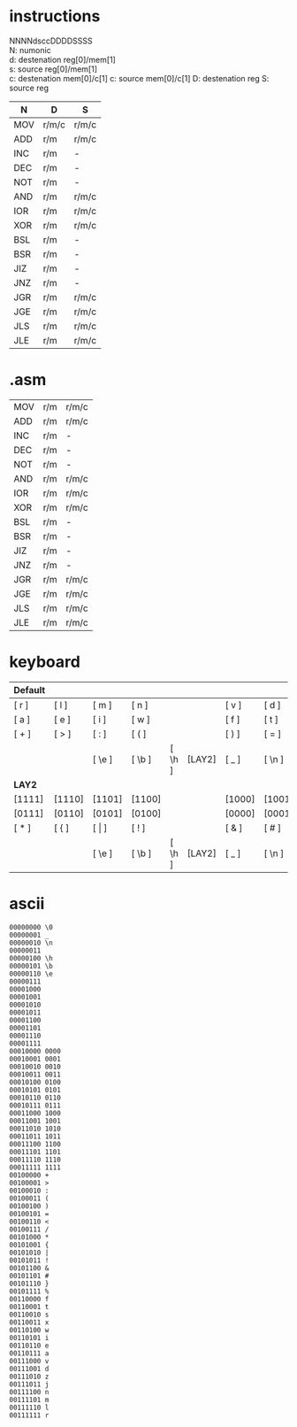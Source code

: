 
# instructions

NNNNdsccDDDDSSSS  
N: numonic  
d: destenation reg[0]/mem[1]  
s: source reg[0]/mem[1]  
c: destenation mem[0]/c[1]
c: source mem[0]/c[1]
D: destenation reg
S: source reg

| N | D | S |
|---|---|---|
| MOV | r/m/c | r/m/c |
| ADD | r/m | r/m/c |
| INC | r/m | - |
| DEC | r/m | - |
| NOT | r/m | - |
| AND | r/m | r/m/c |
| IOR | r/m | r/m/c |
| XOR | r/m | r/m/c |
| BSL | r/m | - |
| BSR | r/m | - |
| JIZ | r/m | - |
| JNZ | r/m | - |
| JGR | r/m | r/m/c |
| JGE | r/m | r/m/c |
| JLS | r/m | r/m/c |
| JLE | r/m | r/m/c |

# .asm

|   |   |   |
|---|---|---|
| MOV | r/m | r/m/c |
| ADD | r/m | r/m/c |
| INC | r/m | - |
| DEC | r/m | - |
| NOT | r/m | - |
| AND | r/m | r/m/c |
| IOR | r/m | r/m/c |
| XOR | r/m | r/m/c |
| BSL | r/m | - |
| BSR | r/m | - |
| JIZ | r/m | - |
| JNZ | r/m | - |
| JGR | r/m | r/m/c |
| JGE | r/m | r/m/c |
| JLS | r/m | r/m/c |
| JLE | r/m | r/m/c |

# keyboard

|**Default**|   |   |   |   |   |   |   |   |   |
|---|---|---|---|---|---|---|---|---|---|
|[ r  ]|[ l  ]|[ m  ]|[ n  ]|      |      |[ v  ]|[ d  ]|[ z  ]|[ j  ]| 111xxx
|[ a  ]|[ e  ]|[ i  ]|[ w  ]|      |      |[ f  ]|[ t  ]|[ s  ]|[ x  ]| 110xxx
|[ +  ]|[ >  ]|[ :  ]|[ (  ]|      |      |[ )  ]|[ =  ]|[ <  ]|[ /  ]| 100xxx
|      |      |[ \e ]|[ \b ]|[ \h ]|[LAY2]|[ _  ]|[ \n ]|      |      |
|**LAY2**|   |   |   |   |   |   |   |   |   |
|[1111]|[1110]|[1101]|[1100]|      |      |[1000]|[1001]|[1010]|[1011]| 011xxx
|[0111]|[0110]|[0101]|[0100]|      |      |[0000]|[0001]|[0010]|[0011]| 010xxx
|[ *  ]|[ {  ]|[ \| ]|[ !  ]|      |      |[ &  ]|[ #  ]|[ }  ]|[ %  ]| 101xxx
|      |      |[ \e ]|[ \b ]|[ \h ]|[LAY2]|[ _  ]|[ \n ]|      |      |

# ascii

```
00000000 \0  
00000001 _  
00000010 \n  
00000011  
00000100 \h  
00000101 \b  
00000110 \e  
00000111  
00001000  
00001001  
00001010  
00001011  
00001100  
00001101  
00001110  
00001111  
00010000 0000  
00010001 0001  
00010010 0010  
00010011 0011  
00010100 0100  
00010101 0101  
00010110 0110  
00010111 0111  
00011000 1000  
00011001 1001  
00011010 1010  
00011011 1011  
00011100 1100  
00011101 1101  
00011110 1110  
00011111 1111  
00100000 +  
00100001 >  
00100010 :  
00100011 (  
00100100 )  
00100101 =  
00100110 <  
00100111 /  
00101000 *  
00101001 {  
00101010 |  
00101011 !  
00101100 &  
00101101 #  
00101110 }  
00101111 %  
00110000 f  
00110001 t  
00110010 s  
00110011 x  
00110100 w  
00110101 i  
00110110 e  
00110111 a  
00111000 v  
00111001 d  
00111010 z  
00111011 j  
00111100 n  
00111101 m  
00111110 l  
00111111 r  
```
